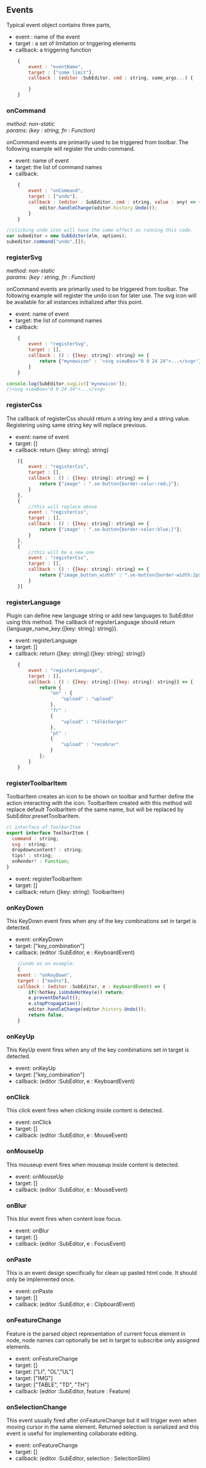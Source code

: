 ## Events

Typical event object contains three parts,  
- event : name of the event
- target : a set of limitation or triggering elements
- callback: a triggering function

```js
    {
        event : "eventName",
        target : ["some_limit"],
        callback : (editor :SubEditor, cmd : string, some_args...) {

        }
    }
```


### onCommand
   
*method: non-static*   
*params: (key : string, fn : Function)*  

onCommand events are primarily used to be triggered from toolbar. The following example will register the undo command.  
- event: name of event
- target: the list of command names   
- callback:  

```js
    {
        event : "onCommand",
        target : ["undo"],
        callback : (editor : SubEditor, cmd : string, value : any) => {
            editor.handleChange(editor.history.Undo());
        }
    }

//clicking undo icon will have the same effect as running this code.
var subeditor = new SubEditor(elm, options);
subeditor.command("undo",[]);

```

### registerSvg
   
*method: non-static*   
*params: (key : string, fn : Function)*  

onCommand events are primarily used to be triggered from toolbar. The following example will register the undo icon for later use. The svg icon will be available for all instances initialized after this point.     
- event: name of event
- target: the list of command names   
- callback: 

```js
    {
        event : "registerSvg",
        target : [],
        callback : () : {[key: string]: string} => {
            return {"mynewicon" : '<svg viewBox="0 0 24 24">...</svg>'};
        }
    }

console.log(SubEditor.svgList['mynewicon']);
//<svg viewBox="0 0 24 24">...</svg>

```

### registerCss

The callback of registerCss should return a string key and a string value. Registering using same string key will replace previous.   

- event: name of event
- target: []   
- callback: return {[key: string]: string}

```js
    [{
        event : "registerCss",
        target : [],
        callback : () : {[key: string]: string} => {
            return {"image" : ".se-button{border-color:red;}"};
        }
    },
    {
        //this will replace above
        event : "registerCss",
        target : [],
        callback : () : {[key: string]: string} => {
            return {"image" : ".se-button{border-color:blue;}"};
        }
    },
    {
        //this will be a new one
        event : "registerCss",
        target : [],
        callback : () : {[key: string]: string} => {
            return {"image_button_width" : ".se-button{border-width:2px;}"};
        }
    }]
```

### registerLanguage

Plugin can define new language string or add new languages to SubEditor using this method. The callback of registerLanguage should return {language_name_key:{[key: string]: string}}.    

- event: registerLanguage
- target: []   
- callback: return {[key: string]:{[key: string]: string}}

```js
    {
        event : "registerLanguage",
        target : [],
        callback : () : {[key: string]:{[key: string]: string}} => {
            return {
                "en" : {
                    "upload" : "upload"
                },
                "fr" : 
                {
                    "upload" : "télécharger"
                },
                "pt" : 
                {
                    "upload" : "recobrar"
                }
            };
        }
    }
```

### registerToolbarItem

ToolbarItem creates an icon to be shown on toolbar and further define the action interacting with the icon. ToolbarItem created with this method will replace default ToolbarItem of the same name, but will be replaced by SubEditor.presetToolbarItem.    

```js
// interface of ToolbarItem
export interface ToolbarItem {
  command : string;
  svg : string;
  dropdowncontent? : string;
  tips? : string;
  onRender? : Function;
}

```

- event: registerToolbarItem
- target: []   
- callback: return {[key: string]: ToolbarItem}


### onKeyDown

This KeyDown event fires when any of the key combinations set in target is detected.

- event: onKeyDown
- target: ["key_combination"]   
- callback: (editor :SubEditor, e : KeyboardEvent)

```js
    //undo as an example:
    {
    event : "onKeyDown",
    target : ["mod+z"],
    callback : (editor :SubEditor, e : KeyboardEvent) => {
        if(!hotkey.isUndoHotKey(e)) return;
        e.preventDefault();
        e.stopPropagation();
        editor.handleChange(editor.history.Undo());
        return false;
    }
```

### onKeyUp


This KeyUp event fires when any of the key combinations set in target is detected.

- event: onKeyUp
- target: ["key_combination"]   
- callback: (editor :SubEditor, e : KeyboardEvent)

### onClick


This click event fires when clicking inside content is detected.

- event: onClick
- target: []   
- callback: (editor :SubEditor, e : MouseEvent)

### onMouseUp

This mouseup event fires when mouseup inside content is detected.

- event: onMouseUp
- target: []   
- callback: (editor :SubEditor, e : MouseEvent)

### onBlur


This blur event fires when content lose focus.

- event: onBlur
- target: []   
- callback: (editor :SubEditor, e : FocusEvent)


### onPaste

This is an event design specifically for clean up pasted html code. It should only be implemented once.   

- event: onPaste
- target: []   
- callback: (editor :SubEditor, e : ClipboardEvent)

### onFeatureChange

Feature is the parsed object representation of current focus element in node, node names can optionally be set in target to subscribe only assigned elements. 

- event: onFeatureChange
- target: []
- target: ["LI", "OL","UL"]   
- target: ["IMG"]   
- target: ["TABLE", "TD", "TH"]   
- callback: (editor :SubEditor, feature : Feature)

### onSelectionChange

This event usually fired after onFeatureChange but it will trigger even when moving cursor in the same element. Returned selection is serialized and this event is useful for implementing collaborate editing.   

- event: onFeatureChange
- target: []
- callback: (editor :SubEditor, selection : SelectionSlim)

